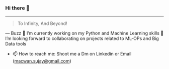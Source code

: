 ### Hi there 👋
---
> To Infinity, And Beyond!

— Buzz
 🔭 I’m currently working on my Python and Machine Learning skills
👯 I’m looking forward to collaborating on projects related to ML-OPs and Big Data tools
- 📫 How to reach me: Shoot me a Dm on Linkedin or Email (macwan.sujay@gmail.com)

<!--
**sujaymacwan/sujaymacwan** is a ✨ _special_ ✨ repository because its `README.md` (this file) appears on your GitHub profile.

Here are some ideas to get you started:

- 🔭 I’m currently working on ...
- 🌱 I’m currently learning ...
- 👯 I’m looking to collaborate on ...
- 🤔 I’m looking for help with ...
- 💬 Ask me about ...
- 📫 How to reach me: ...
- 😄 Pronouns: ...
- ⚡ Fun fact: ...
-->
